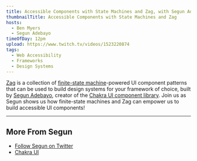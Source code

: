 ```yaml
---
title: Accessible Components with State Machines and Zag, with Segun Adebayo
thumbnailTitle: Accessible Components with State Machines and Zag
hosts:
  - Ben Myers
  - Segun Adebayo
timeOfDay: 12pm
upload: https://www.twitch.tv/videos/1523220874
tags:
  - Web Accessibility
  - Frameworks
  - Design Systems
---
```


[Zag](https://zagjs.com) is a collection of [finite-state machine](https://en.wikipedia.org/wiki/Finite-state_machine)-powered UI component patterns that can be used to build design systems for your framework of choice, built by [Segun Adebayo](https://twitter.com/thesegunadebayo), creator of the [Chakra UI component library](https://chakra-ui.com/). Join us as Segun shows us how finite-state machines and Zag can empower us to build accessible UI components!

---

## More From Segun

- [Follow Segun on Twitter](https://twitter.com/thesegunadebayo)
- [Chakra UI](https://chakra-ui.com/)